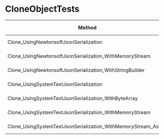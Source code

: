 # CloneObjectTests

|                                                        Method |      Mean |    Error |   StdDev |   Gen 0 | Gen 1 | Gen 2 | Allocated |
|-------------------------------------------------------------- |----------:|---------:|---------:|--------:|------:|------:|----------:|
|                        Clone_UsingNewtonsoftJsonSerialization | 125.75 us | 1.123 us | 0.877 us | 15.1367 |     - |     - |  31.26 KB |
|       Clone_UsingNewtonsoftJsonSerialization_WithMemoryStream | 131.56 us | 1.535 us | 1.282 us |  8.0566 |     - |     - |  16.59 KB |
|      Clone_UsingNewtonsoftJsonSerialization_WithStringBuilder | 124.39 us | 1.252 us | 1.045 us | 10.9863 |     - |     - |  22.48 KB |
|                        Clone_UsingSystemTextJsonSerialization |  80.59 us | 0.748 us | 0.624 us |  7.5684 |     - |     - |  15.58 KB |
|          Clone_UsingSystemTextJsonSerialization_WithByteArray |  79.72 us | 0.414 us | 0.346 us |  5.9814 |     - |     - |  12.28 KB |
|       Clone_UsingSystemTextJsonSerialization_WithMemoryStream |  85.92 us | 0.492 us | 0.411 us |  8.5449 |     - |     - |   17.5 KB |
| Clone_UsingSystemTextJsonSerialization_WithMemoryStream_Async |  84.79 us | 0.915 us | 0.714 us |  4.3945 |     - |     - |   9.36 KB |